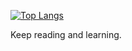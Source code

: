 [![Top Langs](https://github-readme-stats.vercel.app/api/top-langs/?username=FusionBolt&layout=compact&hide=html)](https://github.com/anuraghazra/github-readme-stats)

 Keep reading and learning.
